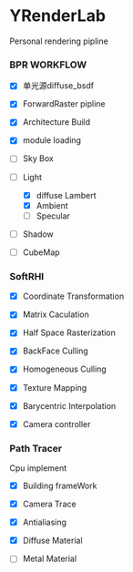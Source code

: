 # YRenderLab
Personal rendering pipline

### BPR WORKFLOW

- [x] 单光源diffuse_bsdf
- [x] ForwardRaster pipline

- [x] Architecture Build 
- [x] module loading
- [ ] Sky Box
- [ ] Light
  - [x] diffuse Lambert
  - [x] Ambient
  - [ ] Specular
- [ ] Shadow
- [ ] CubeMap

### SoftRHI
- [x] Coordinate Transformation
- [x] Matrix Caculation
- [x] Half Space Rasterization
- [x] BackFace Culling 
- [x] Homogeneous Culling
- [x] Texture Mapping
- [x] Barycentric Interpolation
- [x] Camera controller


### Path Tracer
Cpu implement

- [x] Building frameWork
- [x] Camera Trace
- [x] Antialiasing
- [x] Diffuse Material
- [ ] Metal Material


